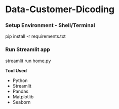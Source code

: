# Data-Customer-Dicoding

### Setup Environment - Shell/Terminal
pip install -r requirements.txt

### Run Streamlit app
streamlit run home.py 

**Tool Used**
* Python
* Streamlit
* Pandas
* Matplotlib
* Seaborn
